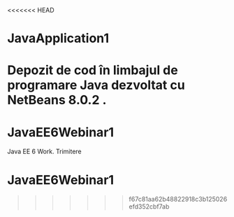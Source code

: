 <<<<<<< HEAD
# JavaApplication1
Depozit de cod în limbajul de programare Java dezvoltat cu NetBeans 8.0.2 .
=======
# JavaEE6Webinar1
Java EE 6 Work.
Trimitere
# JavaEE6Webinar1
>>>>>>> f67c81aa62b48822918c3b125026efd352cbf7ab
